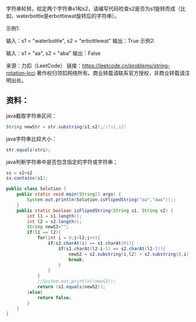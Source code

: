 字符串轮转。给定两个字符串s1和s2，请编写代码检查s2是否为s1旋转而成（比如，waterbottle是erbottlewat旋转后的字符串）。

示例1:

 输入：s1 = "waterbottle", s2 = "erbottlewat"
 输出：True
示例2:

 输入：s1 = "aa", s2 = "aba"
 输出：False

来源：力扣（LeetCode）
链接：https://leetcode.cn/problems/string-rotation-lcci
著作权归领扣网络所有。商业转载请联系官方授权，非商业转载请注明出处。

## 资料：

java截取字符串区间：
```java
String newStr = str.substring(s1,s2);//[s1,s2)
```

java字符串比较大小：
```java
str.equals(stri);
```

java判断字符串中是否包含指定的字符或字符串；
```java
ss = s2+s2
ss.contains(s1);
```

```java
public class Solution {
    public static void main(String[] args) {
        System.out.println(Solution.isFlipedString("aa","awa"));;
    }
    public static boolean isFlipedString(String s1, String s2) {
        int l1 = s1.length();
        int l2 = s2.length();
        String newS2="";
        if(l1 == l2){
            for(int i = 0;i<l2;i++){
                if(s2.charAt(i) == s1.charAt(0)){     
                    if(s1.charAt(l2-i-1) == s2.charAt(l2-1)){
                        newS2 = s2.substring(i,l2) + s2.substring(0,i);
                        break;
                    }
                }
            } 
            //System.out.println((newS2));
            return (s1.equals(newS2));
        }else{
            return false;
        }
    }
}
```